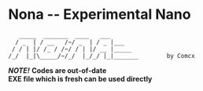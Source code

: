 # Nona -- Experimental Nano

```
   _____  _______  ____   ___ 
  / _  | / __   /~/ _  | / _ |___
 / / | |/ /_ / /~/ / | |/ __ |_____
/_/  |_|\_____/~/_/  |_/_/ |_|_______        by Comcx 

```

***NOTE!***
**Codes are out-of-date**  
**EXE file which is fresh can be used directly**
